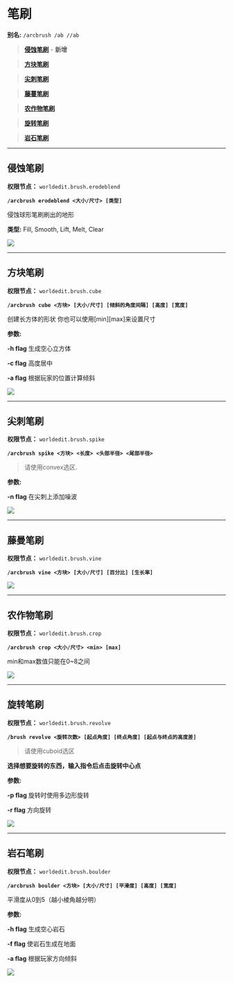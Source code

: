 

# **笔刷**

**别名:** `/arcbrush /ab //ab`

> **[侵蚀笔刷](/arceon/brushes#侵蚀笔刷)** - **新增**

> **[方块笔刷](/arceon/brushes#方块笔刷)**

> **[尖刺笔刷](/arceon/brushes#尖刺笔刷)**

> **[藤蔓笔刷](/arceon/brushes#藤蔓笔刷)**

> **[农作物笔刷](/arceon/brushes#农作物笔刷)**

> **[旋转笔刷](/arceon/brushes#旋转笔刷)**

> **[岩石笔刷](/arceon/brushes#岩石笔刷)**

***

## **侵蚀笔刷**

**权限节点：** `worldedit.brush.erodeblend`

**`/arcbrush erodeblend <大小/尺寸> [类型]`**

侵蚀球形笔刷刷出的地形

**类型:** Fill, Smooth, Lift, Melt, Clear

![](https://hanamizucloud.oss-cn-beijing.aliyuncs.com/img/WDsoRdv.png)

***

## **方块笔刷**

**权限节点：** `worldedit.brush.cube`

**`/arcbrush cube <方块> [大小/尺寸] [倾斜的角度间隔] [高度] [宽度]`**

创建长方体的形状
你也可以使用[min][max]来设置尺寸


**参数:**

 **-h flag** 生成空心立方体

 **-c flag** 高度居中

 **-a flag** 根据玩家的位置计算倾斜

![](https://hanamizucloud.oss-cn-beijing.aliyuncs.com/img/m0UJ7vg.png)

***

## **尖刺笔刷**

**权限节点：** `worldedit.brush.spike`

**`/arcbrush spike <方块> <长度> <头部半径> <尾部半径>`**

> 请使用convex选区.

**参数:**

 **-n flag** 在尖刺上添加噪波

![](https://hanamizucloud.oss-cn-beijing.aliyuncs.com/img/pqDwXI8.png)

***

## **藤曼笔刷**

**权限节点：** `worldedit.brush.vine`

**`/arcbrush vine <方块> [大小/尺寸] [百分比] [生长率]`**

![](https://hanamizucloud.oss-cn-beijing.aliyuncs.com/img/xauPaMp.png)

***

## **农作物笔刷**

**权限节点：** `worldedit.brush.crop`

**`/arcbrush crop <大小/尺寸> <min> [max]`**

min和max数值只能在0~8之间

![](https://hanamizucloud.oss-cn-beijing.aliyuncs.com/img/H6KioDR.png)

***

## **旋转笔刷**

**权限节点：** `worldedit.brush.revolve`

**`/brush revolve <旋转次数> [起点角度] [终点角度] [起点与终点的高度差] `**
> 请使用cuboid选区

**选择想要旋转的东西，输入指令后点击旋转中心点**

**参数:**

 **-p flag** 旋转时使用多边形旋转

 **-r flag** 方向旋转

![](https://hanamizucloud.oss-cn-beijing.aliyuncs.com/img/RTONfY0.png)

***

## **岩石笔刷**

**权限节点：** `worldedit.brush.boulder`

**`/arcbrush boulder <方块> [大小/尺寸] [平滑度] [高度] [宽度]`**

平滑度从0到5（越小棱角越分明）

**参数:**

 **-h flag** 生成空心岩石

 **-f flag** 使岩石生成在地面

 **-a flag** 根据玩家方向倾斜

![](https://hanamizucloud.oss-cn-beijing.aliyuncs.com/img/zlV9EY4.png)
